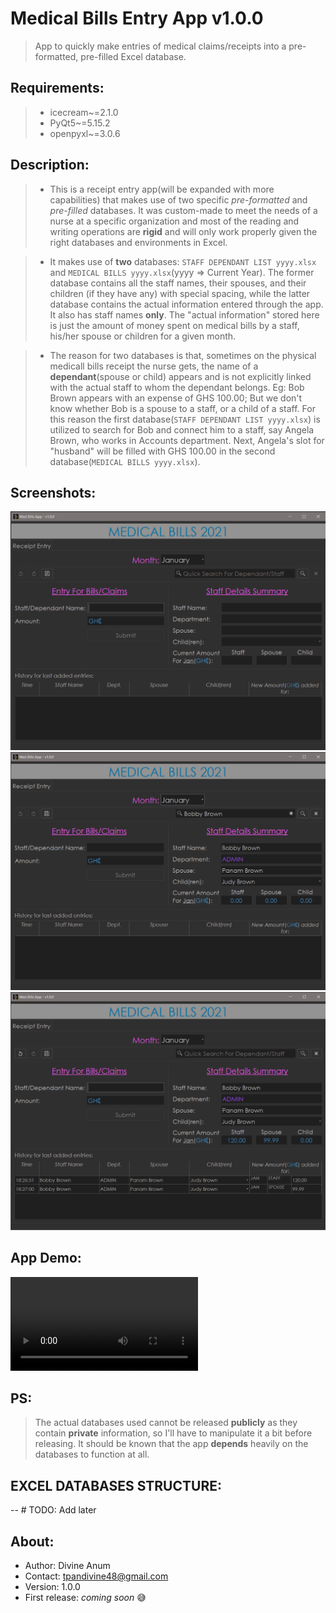 # Medical Bills Entry App v1.0.0
 >App to quickly make entries of medical claims/receipts into a pre-formatted, pre-filled Excel database.

## Requirements:
>- icecream~=2.1.0
>- PyQt5~=5.15.2
>- openpyxl~=3.0.6

## Description:
>- This is a receipt entry app(will be expanded with more capabilities) that makes use of two specific *pre-formatted*
and *pre-filled* databases. It was custom-made to meet the needs of a nurse at a specific organization and most of the
reading and writing operations are **rigid** and will only work properly given the right databases and environments in Excel.

>- It makes use of **two** databases: `STAFF DEPENDANT LIST yyyy.xlsx` and `MEDICAL BILLS yyyy.xlsx`(yyyy => Current Year).
   > The former database contains all the staff names, their spouses, and their children (if they have any) with special spacing,
> while the latter database contains the actual information entered through the app. It also has staff names **only**.
   > The "actual information" stored here is just the amount of money spent on medical bills by a staff, his/her spouse
   > or children for a given month.

>- The reason for two databases is that, sometimes on the physical medicall bills receipt the nurse gets, the name of a
> **dependant**(spouse or child) appears and is not explicitly linked with the actual staff to whom the dependant belongs. Eg: 
> Bob Brown appears with an expense of GHS 100.00; But we don't know whether Bob is a spouse to a staff, or a child of a
> staff. For this reason the first database(`STAFF DEPENDANT LIST yyyy.xlsx`) is utilized to search for Bob and connect him to a staff, say Angela Brown,
> who works in Accounts department. Next, Angela's slot for "husband" will be filled with GHS 100.00 in the second database(`MEDICAL BILLS yyyy.xlsx`).

## Screenshots:
<img src="screenshots/ss-1.png" width="700">
<img src="screenshots/ss-2.png" width="700">
<img src="screenshots/ss-3.png" width="700">

## App Demo:
![Demo](demos/Demo-1.mp4)

## PS:
> The actual databases used cannot be released **publicly** as they contain **private** information, so I'll have to manipulate it 
> a bit before releasing. It should be known that the app **depends** heavily on the databases to function at all.

## EXCEL DATABASES STRUCTURE:
-- # TODO: Add later

## About:
- Author: Divine Anum
- Contact: tpandivine48@gmail.com
- Version: 1.0.0
- First release: *coming soon* 😅